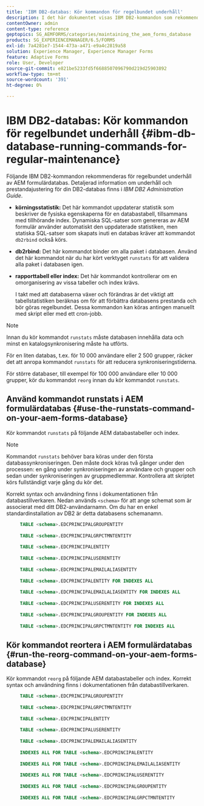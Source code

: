 ```yaml
---
title: 'IBM DB2-databas: Kör kommandon för regelbundet underhåll'
description: I det här dokumentet visas IBM DB2-kommandon som rekommenderas för regelbundet underhåll av AEM formulärdatabas.
contentOwner: admin
content-type: reference
geptopics: SG_AEMFORMS/categories/maintaining_the_aem_forms_database
products: SG_EXPERIENCEMANAGER/6.5/FORMS
exl-id: 7a4281e7-1544-473a-a471-e9a4c2819a58
solution: Experience Manager, Experience Manager Forms
feature: Adaptive Forms
role: User, Developer
source-git-commit: e821be5233fd5f6688507096790d219d25903892
workflow-type: tm+mt
source-wordcount: '391'
ht-degree: 0%

---
```


# IBM DB2-databas: Kör kommandon för regelbundet underhåll {#ibm-db-database-running-commands-for-regular-maintenance}

Följande IBM DB2-kommandon rekommenderas för regelbundet underhåll av AEM formulärdatabas. Detaljerad information om underhåll och prestandajustering för din DB2-databas finns i *IBM DB2 Administration Guide*.

* **körningsstatistik:** Det här kommandot uppdaterar statistik som beskriver de fysiska egenskaperna för en databastabell, tillsammans med tillhörande index. Dynamiska SQL-satser som genereras av AEM formulär använder automatiskt den uppdaterade statistiken, men statiska SQL-satser som skapats inuti en databas kräver att kommandot `db2rbind` också körs.
* **db2rbind:** Det här kommandot binder om alla paket i databasen. Använd det här kommandot när du har kört verktyget `runstats` för att validera alla paket i databasen igen.
* **rapporttabell eller index:** Det här kommandot kontrollerar om en omorganisering av vissa tabeller och index krävs.

  I takt med att databaserna växer och förändras är det viktigt att tabellstatistiken beräknas om för att förbättra databasens prestanda och bör göras regelbundet. Dessa kommandon kan köras antingen manuellt med skript eller med ett cron-jobb.

>[!NOTE]
>
>Innan du kör kommandot `runstats` måste databasen innehålla data och minst en katalogsynkronisering måste ha utförts.

För en liten databas, t.ex. för 10 000 användare eller 2 500 grupper, räcker det att anropa kommandot `runstats` för att reducera synkroniseringstiderna.

För större databaser, till exempel för 100 000 användare eller 10 000 grupper, kör du kommandot `reorg` innan du kör kommandot `runstats`.

## Använd kommandot runstats i AEM formulärdatabas {#use-the-runstats-command-on-your-aem-forms-database}

Kör kommandot `runstats` på följande AEM databastabeller och index.

>[!NOTE]
>
>Kommandot `runstats` behöver bara köras under den första databassynkroniseringen. Den måste dock köras två gånger under den processen: en gång under synkroniseringen av användare och grupper och sedan under synkroniseringen av gruppmedlemmar. Kontrollera att skriptet körs fullständigt varje gång du kör det.

Korrekt syntax och användning finns i dokumentationen från databastillverkaren. Nedan används `<schema>` för att ange schemat som är associerat med ditt DB2-användarnamn. Om du har en enkel standardinstallation av DB2 är detta databasens schemanamn.

```sql
     TABLE <schema>.EDCPRINCIPALGROUPENTITY
 
     TABLE <schema>.EDCPRINCIPALGRPCTMNTENTITY
 
     TABLE <schema>.EDCPRINCIPALENTITY
 
     TABLE <schema>.EDCPRINCIPALUSERENTITY
 
     TABLE <schema>.EDCPRINCIPALEMAILALIASENTITY
 
     TABLE <schema>.EDCPRINCIPALENTITY FOR INDEXES ALL
 
     TABLE <schema>.EDCPRINCIPALEMAILALIASENTITY FOR INDEXES ALL
 
     TABLE <schema>.EDCPRINCIPALUSERENTITY FOR INDEXES ALL
 
     TABLE <schema>.EDCPRINCIPALGROUPENTITY FOR INDEXES ALL
 
     TABLE <schema>.EDCPRINCIPALGRPCTMNTENTITY FOR INDEXES ALL
```

## Kör kommandot reortera i AEM formulärdatabas {#run-the-reorg-command-on-your-aem-forms-database}

Kör kommandot `reorg` på följande AEM databastabeller och index. Korrekt syntax och användning finns i dokumentationen från databastillverkaren.

```sql
     TABLE <schema>.EDCPRINCIPALGROUPENTITY
 
     TABLE <schema>.EDCPRINCIPALGRPCTMNTENTITY
 
     TABLE <schema>.EDCPRINCIPALENTITY
 
     TABLE <schema>.EDCPRINCIPALUSERENTITY
 
     TABLE <schema>.EDCPRINCIPALEMAILALIASENTITY
 
     INDEXES ALL FOR TABLE <schema>.EDCPRINCIPALENTITY
 
     INDEXES ALL FOR TABLE <schema>.EDCPRINCIPALEMAILALIASENTITY
 
     INDEXES ALL FOR TABLE <schema>.EDCPRINCIPALUSERENTITY
 
     INDEXES ALL FOR TABLE <schema>.EDCPRINCIPALGROUPENTITY
 
     INDEXES ALL FOR TABLE <schema>.EDCPRINCIPALGRPCTMNTENTITY
```

